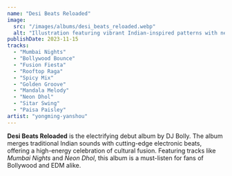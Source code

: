 ```yaml
---
name: "Desi Beats Reloaded"
image:
  src: "/images/albums/desi_beats_reloaded.webp"
  alt: "Illustration featuring vibrant Indian-inspired patterns with neon lights, blending a turntable and paisley motifs, representing Bollywood fusion music"
publishDate: 2023-11-15
tracks:
  - "Mumbai Nights"
  - "Bollywood Bounce"
  - "Fusion Fiesta"
  - "Rooftop Raga"
  - "Spicy Mix"
  - "Golden Groove"
  - "Mandala Melody"
  - "Neon Dhol"
  - "Sitar Swing"
  - "Paisa Paisley"
artist: "yongming-yanshou"
---
```


**Desi Beats Reloaded** is the electrifying debut album by DJ Bolly. The album merges traditional Indian sounds with cutting-edge electronic beats, offering a high-energy celebration of cultural fusion. Featuring tracks like *Mumbai Nights* and *Neon Dhol*, this album is a must-listen for fans of Bollywood and EDM alike.
